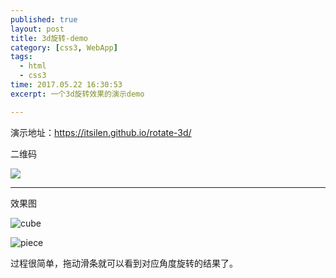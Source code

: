 ```yaml
---
published: true
layout: post
title: 3d旋转-demo
category: [css3, WebApp]
tags: 
  - html
  - css3
time: 2017.05.22 16:30:53
excerpt: 一个3d旋转效果的演示demo

---
```


演示地址：https://itsilen.github.io/rotate-3d/

二维码

![](http://i.imgur.com/kUvrflQ.png)


----------

效果图

![cube](http://i.imgur.com/9gOAloP.png)

![piece](http://i.imgur.com/hoiyilr.png)

过程很简单，拖动滑条就可以看到对应角度旋转的结果了。